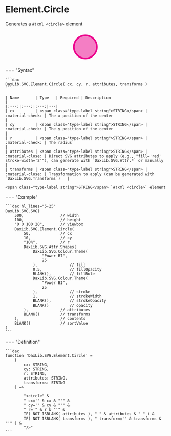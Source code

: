# Element.Circle

Generates a `#!xml <circle>` element

<svg width='500' height='100' viewbox= '0 0 100 20' xmlns='http://www.w3.org/2000/svg'><circle cx='50' cy='10' r='10%' fill='#EC008C' fill-opacity='0.5' stroke='#EC008C' stroke-width='1'  /></svg>

=== "Syntax"

    ```dax
    DaxLib.SVG.Element.Circle( cx, cy, r, attributes, transforms )
    ```

    | Name       | Type   | Required | Description                                                               |
    |:---:|:---:|:---:|---|
    | cx         | <span class="type-label string">STRING</span> | :material-check: | The x position of the center                                             |
    | cy         | <span class="type-label string">STRING</span> | :material-check: | The y position of the center                                             |
    | r          | <span class="type-label string">STRING</span> | :material-check: | The radius                                                               |
    | attributes | <span class="type-label string">STRING</span> | :material-close: | Direct SVG attributes to apply (e.g., "fill='red' stroke-width='2'"), can generate with `DaxLib.SVG.Attr.*` or manually |
    | transforms | <span class="type-label string">STRING</span> | :material-close: | Transformation to apply (can be generated with `DaxLib.SVG.Transforms`)   |

    <span class="type-label string">STRING</span> `#!xml <circle>` element

=== "Example"

    ```dax hl_lines="5-25"
    DaxLib.SVG.SVG(
        500,                // width
        100,                // height
        "0 0 100 20",       // viewbox
        DaxLib.SVG.Element.Circle(
            50,             // cx
            10,             // cy
            "10%",          // r
            DaxLib.SVG.Attr.Shapes(
                DaxLib.SVG.Colour.Theme(
                    "Power BI",
                    25
                ),              // fill
                0.5,            // fillOpacity
                BLANK(),        // fillRule   
                DaxLib.SVG.Colour.Theme(
                    "Power BI",
                    25
                ),              // stroke
                1,              // strokeWidth
                BLANK(),        // strokeOpacity
                BLANK()         // opacity
            ),              // attributes
            BLANK()         // transforms
        ),                  // contents
        BLANK()             // sortValue
    )
    ```

=== "Definition"

    ```dax
    function 'DaxLib.SVG.Element.Circle' = 
        (
            cx: STRING,
            cy: STRING,
            r: STRING,
            attributes: STRING,
            transforms: STRING
        ) =>

            "<circle" &
            " cx='" & cx & "'" &
            " cy='" & cy & "'" &
            " r='" & r & "'" &
            IF( NOT ISBLANK( attributes ), " " & attributes & " " ) &
            IF( NOT ISBLANK( transforms ), " transform='" & transforms & "'" ) & 
            "/>"
    ```